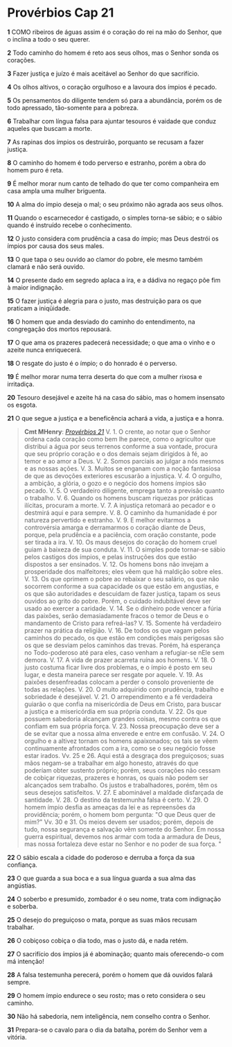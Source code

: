 # Provérbios Cap 21

**1** 	COMO ribeiros de águas assim é o coração do rei na mão do Senhor, que o inclina a todo o seu querer.

**2** 	Todo caminho do homem é reto aos seus olhos, mas o Senhor sonda os corações.

**3** 	Fazer justiça e juízo é mais aceitável ao Senhor do que sacrifício.

**4** 	Os olhos altivos, o coração orgulhoso e a lavoura dos ímpios é pecado.

**5** 	Os pensamentos do diligente tendem só para a abundância, porém os de todo apressado, tão-somente para a pobreza.

**6** 	Trabalhar com língua falsa para ajuntar tesouros é vaidade que conduz aqueles que buscam a morte.

**7** 	As rapinas dos ímpios os destruirão, porquanto se recusam a fazer justiça.

**8** 	O caminho do homem é todo perverso e estranho, porém a obra do homem puro é reta.

**9** 	É melhor morar num canto de telhado do que ter como companheira em casa ampla uma mulher briguenta.

**10** 	A alma do ímpio deseja o mal; o seu próximo não agrada aos seus olhos.

**11** 	Quando o escarnecedor é castigado, o simples torna-se sábio; e o sábio quando é instruído recebe o conhecimento.

**12** 	O justo considera com prudência a casa do ímpio; mas Deus destrói os ímpios por causa dos seus males.

**13** 	O que tapa o seu ouvido ao clamor do pobre, ele mesmo também clamará e não será ouvido.

**14** 	O presente dado em segredo aplaca a ira, e a dádiva no regaço põe fim à maior indignação.

**15** 	O fazer justiça é alegria para o justo, mas destruição para os que praticam a iniqüidade.

**16** 	O homem que anda desviado do caminho do entendimento, na congregação dos mortos repousará.

**17** 	O que ama os prazeres padecerá necessidade; o que ama o vinho e o azeite nunca enriquecerá.

**18** 	O resgate do justo é o ímpio; o do honrado é o perverso.

**19** 	É melhor morar numa terra deserta do que com a mulher rixosa e irritadiça.

**20** 	Tesouro desejável e azeite há na casa do sábio, mas o homem insensato os esgota.

**21** 	O que segue a justiça e a beneficência achará a vida, a justiça e a honra.

> **Cmt MHenry**: *[Provérbios 21](../20A-Pv/21.md#0)* V. 1. O crente, ao notar que o Senhor ordena cada coração como bem lhe parece, como o agricultor que distribui a água por seus terrenos conforme a sua vontade, procura que seu próprio coração e o dos demais sejam dirigidos à fé, ao temor e ao amor a Deus. V. 2. Somos parciais ao julgar a nós mesmos e as nossas ações. V. 3. Muitos se enganam com a noção fantasiosa de que as devoções exteriores escusarão a injustiça. V. *4.* O orgulho, a ambição, a glória, o gozo e o negócio dos homens ímpios são pecado. V. 5. O verdadeiro diligente, emprega tanto a previsão quanto o trabalho. V. 6. Quando os homens buscam riquezas por práticas ilícitas, procuram a morte. V. 7. A injustiça retomará ao pecador e o destmirá aqui e para sempre. V. 8. O caminho da humanidade é por natureza pervertido e estranho. V. 9. E melhor evitarmos a controvérsia amarga e derramarmos o coração diante de Deus, porque, pela prudência e a paciência, com oração constante, pode ser tirada a ira. V. 10. Os maus desejos do coração do homem cruel guiam à baixeza de sua conduta. V. 11. O simples pode tornar-se sábio pelos castigos dos ímpios, e pelas instruções dos que estão dispostos a ser ensinados. V. 12. Os homens bons não invejam a prosperidade dos malfeitores; eles vêem que há maldição sobre eles. V. 13. Os que oprimem o pobre ao rebaixar o seu salário, os que não socorrem conforme a sua capacidade os que estão em angustias, e os que são autoridades e descuidam de fazer justiça, tapam os seus ouvidos ao grito do pobre. Porém, o cuidado indubitável deve ser usado ao exercer a caridade. V. 14. Se o dinheiro pode vencer a fúria das paixões, serão demasiadamente fracos o temor de Deus e o mandamento de Cristo para refreá-las? V. 15. Somente há verdadeiro prazer na prática da religião. V. 16. De todos os que vagam pelos caminhos do pecado, os que estão em condições mais perigosas são os que se desviam pelos caminhos das trevas. Porém, há esperança no Todo-poderoso até para eles, caso venham a refugiar-se nEle sem demora. V. 17. A vida de prazer acarreta ruína aos homens. V. 18. O justo costuma ficar livre dos problemas, e o ímpio é posto em seu lugar, e desta maneira parece ser resgate por aquele. V. 19. As paixões desenfreadas colocam a perder o consolo proveniente de todas as relações. V. 20. O muito adquirido com prudência, trabalho e sobriedade é desejável. V. 21. O arrependimento e a fé verdadeira guiarão o que confia na misericórdia de Deus em Cristo, para buscar a justiça e a misericórdia em sua própria conduta. V. 22. Os que possuem sabedoria alcançam grandes coisas, mesmo contra os que confiam em sua própria força. V. 23. Nossa preocupação deve ser a de se evitar que a nossa alma enverede e entre em confusão. V. 24. O orgulho e a altivez tornam os homens apaixonados; os tais se vêem continuamente afrontados com a ira, como se o seu negócio fosse estar irados. Vv. 25 e 26. Aqui está a desgraça dos preguiçosos; suas mãos negam-se a trabalhar em algo honesto, através do que poderíam obter sustento próprio; porém, seus corações não cessam de cobiçar riquezas, prazeres e honras, os quais não podem ser alcançados sem trabalho. Os justos e trabalhadores, porém, têm os seus desejos satisfeitos. V. 27. E abominável a maldade disfarçada de santidade. V. 28. O destino da testemunha falsa é certo. V. 29. O homem ímpio desfia as ameaças da lei e as repreensões da providência; porém, o homem bom pergunta: "O que Deus quer de mim?" Vv. 30 e 31. Os meios devem ser usados; porém, depois de tudo, nossa segurança e salvação vêm somente do Senhor. Em nossa guerra espiritual, devemos nos armar com toda a armadura de Deus, mas nossa fortaleza deve estar no Senhor e no poder de sua força. "

**22** 	O sábio escala a cidade do poderoso e derruba a força da sua confiança.

**23** 	O que guarda a sua boca e a sua língua guarda a sua alma das angústias.

**24** 	O soberbo e presumido, zombador é o seu nome, trata com indignação e soberba.

**25** 	O desejo do preguiçoso o mata, porque as suas mãos recusam trabalhar.

**26** 	O cobiçoso cobiça o dia todo, mas o justo dá, e nada retém.

**27** 	O sacrifício dos ímpios já é abominação; quanto mais oferecendo-o com má intenção!

**28** 	A falsa testemunha perecerá, porém o homem que dá ouvidos falará sempre.

**29** 	O homem ímpio endurece o seu rosto; mas o reto considera o seu caminho.

**30** 	Não há sabedoria, nem inteligência, nem conselho contra o Senhor.

**31** 	Prepara-se o cavalo para o dia da batalha, porém do Senhor vem a vitória.

